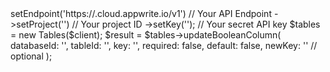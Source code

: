 <?php

use Appwrite\Client;
use Appwrite\Services\Tables;

$client = (new Client())
    ->setEndpoint('https://<REGION>.cloud.appwrite.io/v1') // Your API Endpoint
    ->setProject('<YOUR_PROJECT_ID>') // Your project ID
    ->setKey('<YOUR_API_KEY>'); // Your secret API key

$tables = new Tables($client);

$result = $tables->updateBooleanColumn(
    databaseId: '<DATABASE_ID>',
    tableId: '<TABLE_ID>',
    key: '',
    required: false,
    default: false,
    newKey: '' // optional
);